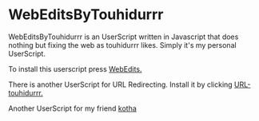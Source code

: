 # WebEditsByTouhidurrr
WebEditsByTouhidurrr is an UserScript written in Javascript that does nothing but fixing the web as touhidurrr likes. Simply it's my personal UserScript.

To install this userscript press [WebEdits.](https://raw.githubusercontent.com/touhidurrr/WebEditsByTouhidurrr/main/webedits.meta.js)

There is another UserScript for URL Redirecting. Install it by clicking [URL-touhidurrr.](https://raw.githubusercontent.com/touhidurrr/WebEditsByTouhidurrr/main/url.meta.js)

Another UserScript for my friend [kotha](https://raw.githubusercontent.com/touhidurrr/WebEditsByTouhidurrr/main/kotha.meta.js)
